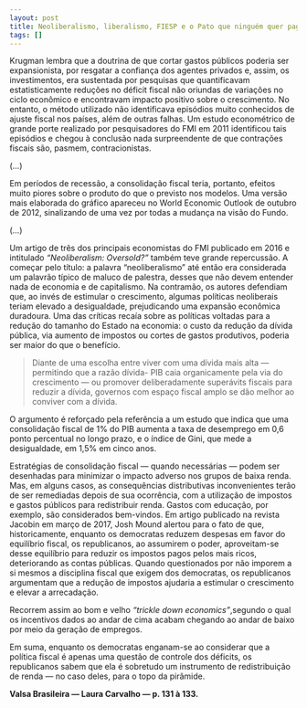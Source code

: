```yaml
---
layout: post
title: Neoliberalismo, liberalismo, FIESP e o Pato que ninguém quer pagar.
tags: []
---
```


Krugman lembra que a doutrina de que cortar gastos públicos poderia ser expansionista, por resgatar a confiança dos agentes privados e, assim, os investimentos, era sustentada por pesquisas que quantificavam estatisticamente reduções no déficit fiscal não oriundas de variações no ciclo econômico e encontravam impacto positivo sobre o crescimento. No entanto, o método utilizado não identificava episódios muito conhecidos de ajuste fiscal nos países, além de outras falhas. Um estudo econométrico de grande porte realizado por pesquisadores do FMI em 2011 identificou tais episódios e chegou à conclusão nada surpreendente de que contrações fiscais são, pasmem, contracionistas.

(…)

Em períodos de recessão, a consolidação fiscal teria, portanto, efeitos muito piores sobre o produto do que o previsto nos modelos. Uma versão mais elaborada do gráfico apareceu no World Economic Outlook de outubro de 2012, sinalizando de uma vez por todas a mudança na visão do Fundo.

(…)

Um artigo de três dos principais economistas do FMI publicado em 2016 e intitulado *“Neoliberalism: Oversold?”* também teve grande repercussão. A começar pelo título: a palavra “neoliberalismo” até então era considerada um palavrão típico de maluco de palestra, desses que não devem entender nada de economia e de capitalismo. Na contramão, os autores defendiam que, ao invés de estimular o crescimento, algumas políticas neoliberais teriam elevado a desigualdade, prejudicando uma expansão econômica duradoura. Uma das críticas recaía sobre as políticas voltadas para a redução do tamanho do Estado na economia: o custo da redução da dívida pública, via aumento de impostos ou cortes de gastos produtivos, poderia ser maior do que o benefício.

> Diante de uma escolha entre viver com uma dívida mais alta — permitindo que a razão dívida- PIB caia organicamente pela via do crescimento — ou promover deliberadamente superávits fiscais para reduzir a dívida, governos com espaço fiscal amplo se dão melhor ao conviver com a dívida.

O argumento é reforçado pela referência a um estudo que indica que uma consolidação fiscal de 1% do PIB aumenta a taxa de desemprego em 0,6 ponto percentual no longo prazo, e o índice de Gini, que mede a desigualdade, em 1,5% em cinco anos.

Estratégias de consolidação fiscal — quando necessárias — podem ser desenhadas para minimizar o impacto adverso nos grupos de baixa renda. Mas, em alguns casos, as consequências distributivas inconvenientes terão de ser remediadas depois de sua ocorrência, com a utilização de impostos e gastos públicos para redistribuir renda. Gastos com educação, por exemplo, são considerados bem-vindos. Em artigo publicado na revista Jacobin em março de 2017, Josh Mound alertou para o fato de que, historicamente, enquanto os democratas reduzem despesas em favor do equilíbrio fiscal, os republicanos, ao assumirem o poder, aproveitam-se desse equilíbrio para reduzir os impostos pagos pelos mais ricos, deteriorando as contas públicas. Quando questionados por não imporem a si mesmos a disciplina fiscal que exigem dos democratas, os republicanos argumentam que a redução de impostos ajudaria a estimular o crescimento e elevar a arrecadação.

Recorrem assim ao bom e velho *“trickle down economics”*,segundo o qual os incentivos dados ao andar de cima acabam chegando ao andar de baixo por meio da geração de empregos.

Em suma, enquanto os democratas enganam-se ao considerar que a política fiscal é apenas uma questão de controle dos déficits, os republicanos sabem que ela é sobretudo um instrumento de redistribuição de renda — no caso deles, para o topo da pirâmide.

**Valsa Brasileira — Laura Carvalho — p. 131 à 133.**
